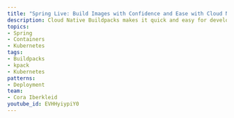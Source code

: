 ```yaml
---
title: "Spring Live: Build Images with Confidence and Ease with Cloud Native Buildpacks"
description: Cloud Native Buildpacks makes it quick and easy for developers to go from source to image for a variety of frameworks, and provides enterprises security, auditability, transparency and control for building and patching images. This talk covers the basics of Cloud Native Buildpacks and shows a few different ways in which they can be used, including the pack CLI, the Spring Boot Maven/Gradle plugins, and kpack hosted service.
topics:
- Spring
- Containers
- Kubernetes
tags:
- Buildpacks
- kpack
- Kubernetes
patterns:
- Deployment
team:
- Cora Iberkleid
youtube_id: EVHHyiypiY0
---
```

